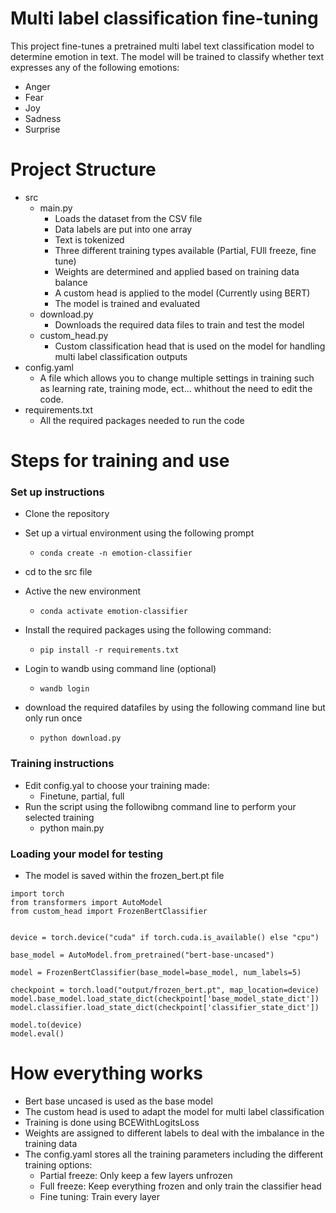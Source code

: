 # Multi label classification fine-tuning 

This project fine-tunes a pretrained multi label text classification model to determine emotion in text. The model will be trained to classify whether text expresses any of the following emotions:
- Anger
- Fear
- Joy
- Sadness
- Surprise

# Project Structure
- src
    - main.py
        - Loads the dataset from the CSV file
        - Data labels are put into one array
        - Text is tokenized
        - Three different training types available (Partial, FUll freeze, fine tune)
        - Weights are determined and applied based on training data balance
        - A custom head is applied to the model (Currently using BERT)
        - The model is trained and evaluated
    - download.py
        - Downloads the required data files to train and test the model
    - custom_head.py
        - Custom classification head that is used on the model for handling multi label classification outputs
- config.yaml
    - A file which allows you to change multiple settings in training such as learning rate, training mode, ect... whithout the need to edit the code.
- requirements.txt
    - All the required packages needed to run the code
# Steps for training and use
### Set up instructions
- Clone the repository
- Set up a virtual environment using the following prompt
    - `conda create -n emotion-classifier`
- cd to the src file
- Active the new environment
    - `conda activate emotion-classifier`
- Install the required packages using the following command:
   - `pip install -r requirements.txt`

- Login to wandb using command line (optional)
    - `wandb login`
- download the required datafiles by using the following command line but only run once
    - `python download.py`

### Training instructions
- Edit config.yal to choose your training made:         
    - Finetune, partial, full
- Run the script using the followibng command line to perform your selected training
    - python main.py

### Loading your model for testing
- The model is saved within the frozen_bert.pt file

```
import torch
from transformers import AutoModel
from custom_head import FrozenBertClassifier


device = torch.device("cuda" if torch.cuda.is_available() else "cpu")

base_model = AutoModel.from_pretrained("bert-base-uncased")

model = FrozenBertClassifier(base_model=base_model, num_labels=5)

checkpoint = torch.load("output/frozen_bert.pt", map_location=device)
model.base_model.load_state_dict(checkpoint['base_model_state_dict'])
model.classifier.load_state_dict(checkpoint['classifier_state_dict'])

model.to(device)
model.eval()
```

# How everything works
- Bert base uncased is used as the base model
- The custom head is used to adapt the model for multi label classification
- Training is done using BCEWithLogitsLoss
- Weights are assigned to different labels to deal with the imbalance in the training data
- The config.yaml stores all the training parameters including the different training options:
    - Partial freeze: Only keep a few layers unfrozen
    - Full freeze: Keep everything frozen and only train the classifier head
    - Fine tuning: Train every layer
